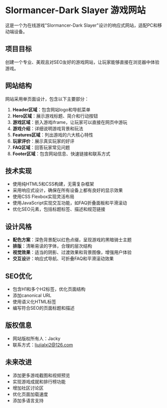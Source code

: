 # Slormancer-Dark Slayer 游戏网站

这是一个为在线游戏"Slormancer-Dark Slayer"设计的响应式网站，适配PC和移动端设备。

## 项目目标

创建一个专业、美观且对SEO友好的游戏网站，让玩家能够直接在浏览器中体验游戏。

## 网站结构

网站采用单页面设计，包含以下主要部分：

1. **Header区域**：包含网站logo和导航菜单
2. **Hero区域**：展示游戏标题、简介和行动按钮
3. **游戏区域**：嵌入游戏iframe，让玩家可以直接在网页中游玩
4. **游戏介绍**：详细说明游戏背景和玩法
5. **Features区域**：列出游戏的六大核心特性
6. **玩家评价**：展示真实玩家的好评
7. **FAQ区域**：回答玩家常见问题
8. **Footer区域**：包含网站信息、快速链接和联系方式

## 技术实现

- 使用纯HTML5和CSS构建，无需复杂框架
- 采用响应式设计，确保在所有设备上都有良好的显示效果
- 使用CSS Flexbox实现灵活布局
- 使用JavaScript实现交互功能，如FAQ折叠面板和平滑滚动
- 优化SEO元素，包括标题标签、描述和规范链接

## 设计风格

- **配色方案**：深色背景配以红色点缀，呈现游戏的黑暗骑士主题
- **排版**：清晰易读的字体，合理的层次结构
- **视觉效果**：适当的阴影、过渡效果和背景图像，增强用户体验
- **交互设计**：响应式导航、可折叠FAQ和平滑滚动效果

## SEO优化

- 包含H1和多个H2标签，优化页面结构
- 添加canonical URL
- 使用语义化HTML标签
- 编写符合SEO的页面标题和描述

## 版权信息

- 网站版权所有人：Jacky
- 联系方式：liujialxj2@126.com

## 未来改进

- 添加更多游戏截图和视频预览
- 实现游戏成就和排行榜功能
- 增加社区讨论区
- 优化页面加载速度
- 添加多语言支持 